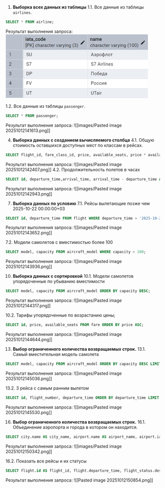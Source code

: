 1. **Выборка всех данных из таблицы**
1.1. Все данные из таблицы `airlines`.
```sql
SELECT * FROM airline;
```
Результат выполнения запроса:
![](images/Pasted%20image%2020251012141309.png)

1.2. Все данные из таблицы `passenger`.
```sql
SELECT * FROM passenger;
```
Результат выполнения запроса:
![[images/Pasted image 20251012141613.png]]

4. **Выборка данных с созданием вычисляемого столбца**
4.1. Общую стоимость оставшихся доступных мест по классам в рейсах.
```sql
SELECT flight_id, fare_class_id, price, available_seats, price * available_seats AS total_price FROM fare;
```
Результат выполнения запроса:
![[images/Pasted image 20251012142407.png]]
4.2. Продолжительность полетов в часах
```sql
SELECT id, departure_time,arrival_time, arrival_time - departure_time AS flight_duration FROM flight;
```
Результат выполнения запроса:
![[images/Pasted image 20251012142943.png]]

7. **Выборка данных по условию**
7.1. Рейсы вылетающие позже чем 2025-10-22 00:00:00+03
```sql
SELECT id, departure_time FROM flight WHERE departure_time > '2025-10-22 00:00:00+03';
```
Результат выполнения запроса:
![[images/Pasted image 20251012143652.png]]

7.2. Модели самолетов с вместимостью более 100
```sql
SELECT model, capacity FROM aircraft_model WHERE capacity > 100;
```
Результат выполнения запроса:
![[images/Pasted image 20251012143936.png]]

10. **Выборка данных с сортировкой**
10.1. Модели самолетов упорядоченные по убыванию вместимости
```sql
SELECT model, capacity FROM aircraft_model ORDER BY capacity DESC;
```
Результат выполнения запроса:
![[images/Pasted image 20251012144317.png]]

10.2. Тарифы упорядоченные по возрастанию цены;
```sql
SELECT id, price, available_seats FROM fare ORDER BY price ASC;
```
Результат выполнения запроса:
![[images/Pasted image 20251012144644.png]]

13. **Выбор ограниченного количества возвращаемых строк.**
13.1. Самый вместительная модель самолета
```sql
SELECT model, capacity FROM aircraft_model ORDER BY capacity DESC LIMIT 1;
```
Результат выполнения запроса:
![[images/Pasted image 20251012145036.png]]

13.2. 3 рейса с самым ранним вылетом
```sql
SELECT id, flight_number, departure_time ORDER BY departure_time LIMIT 3;
```
Результат выполнения запроса:
![[images/Pasted image 20251012145530.png]]

16. **Выбор ограниченного количества возвращаемых строк.**
16.1. Объединение аэропорта и города в котором он находится.
```sql
SELECT city.name AS city_name, airport.name AS airport_name, airport.iata_code FROM city RIGHT JOIN airport ON city.id = airport.city_id;
```
Результат выполнения запроса:
![[images/Pasted image 20251012150342.png]]

16.2. Показать все рейсы и их статусы
```sql
SELECT flight.id AS flight_id, flight.departure_time, flight_status.description AS status_description FROM flight RIGHT JOIN flight_status ON flight.status_id = flight_status.id;
```
Результат выполнения запроса:
![[Pasted image 20251012150854.png]]
